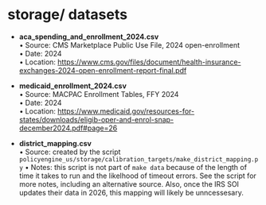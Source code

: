 # storage/ datasets 

- **aca_spending_and_enrollment_2024.csv**  
  • Source: CMS Marketplace Public Use File, 2024 open-enrollment  
  • Date: 2024  
  • Location: https://www.cms.gov/files/document/health-insurance-exchanges-2024-open-enrollment-report-final.pdf

- **medicaid_enrollment_2024.csv**  
  • Source: MACPAC Enrollment Tables, FFY 2024  
  • Date: 2024  
  • Location: https://www.medicaid.gov/resources-for-states/downloads/eligib-oper-and-enrol-snap-december2024.pdf#page=26

- **district_mapping.csv**  
  • Source: created by the script `policyengine_us/storage/calibration_targets/make_district_mapping.py`
  • Notes: this script is not part of `make data` because of the length of time it takes to run and the
    likelhood of timeout errors. See the script for more notes, including an alternative source. Also,
    once the IRS SOI updates their data in 2026, this mapping will likely be unncessesary. 
